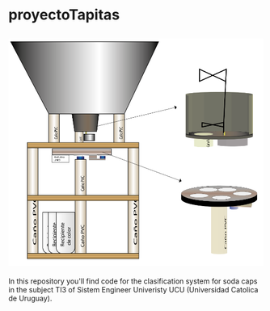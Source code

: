 # proyectoTapitas
![Texto alternativo](/assets/model.png)
----
In this repository you'll find code for the clasification system for soda caps in the subject TI3 of Sistem Engineer Univeristy UCU (Universidad Catolica de Uruguay).